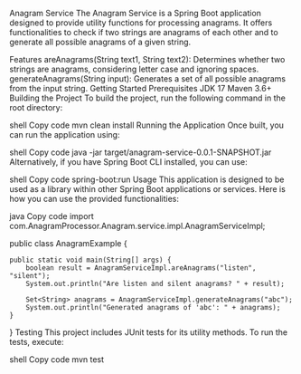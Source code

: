 Anagram Service
The Anagram Service is a Spring Boot application designed to provide utility functions for processing anagrams. It offers functionalities to check if two strings are anagrams of each other and to generate all possible anagrams of a given string.

Features
areAnagrams(String text1, String text2): Determines whether two strings are anagrams, considering letter case and ignoring spaces.
generateAnagrams(String input): Generates a set of all possible anagrams from the input string.
Getting Started
Prerequisites
JDK 17
Maven 3.6+
Building the Project
To build the project, run the following command in the root directory:

shell
Copy code
mvn clean install
Running the Application
Once built, you can run the application using:

shell
Copy code
java -jar target/anagram-service-0.0.1-SNAPSHOT.jar
Alternatively, if you have Spring Boot CLI installed, you can use:

shell
Copy code
spring-boot:run
Usage
This application is designed to be used as a library within other Spring Boot applications or services. Here is how you can use the provided functionalities:

java
Copy code
import com.AnagramProcessor.Anagram.service.impl.AnagramServiceImpl;

public class AnagramExample {
    
    public static void main(String[] args) {
        boolean result = AnagramServiceImpl.areAnagrams("listen", "silent");
        System.out.println("Are listen and silent anagrams? " + result);

        Set<String> anagrams = AnagramServiceImpl.generateAnagrams("abc");
        System.out.println("Generated anagrams of 'abc': " + anagrams);
    }
}
Testing
This project includes JUnit tests for its utility methods. To run the tests, execute:

shell
Copy code
mvn test
